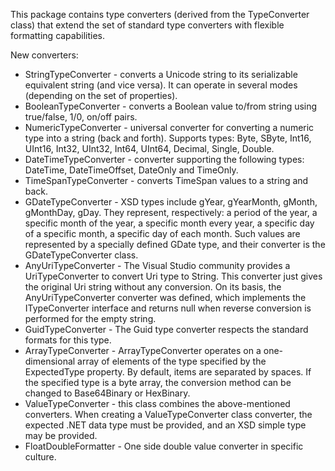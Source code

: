 ﻿This package contains type converters (derived from the TypeConverter class) that extend the set of standard type converters 
with flexible formatting capabilities.

New converters:
* StringTypeConverter - converts a Unicode string to its serializable equivalent string (and vice versa). It can operate in several modes (depending on the set of properties).
* BooleanTypeConverter - converts a Boolean value to/from string using true/false, 1/0, on/off pairs.
* NumericTypeConverter - universal converter for converting a numeric type into a string (back and forth). Supports types: Byte, SByte, Int16, UInt16, Int32, UInt32, Int64, UInt64, Decimal, Single, Double.
* DateTimeTypeConverter - converter supporting the following types: DateTime, DateTimeOffset, DateOnly and TimeOnly.
* TimeSpanTypeConverter - converts TimeSpan values to a string and back.
* GDateTypeConverter - XSD types include gYear, gYearMonth, gMonth, gMonthDay, gDay. They represent, respectively: a period of the year, a specific month of the year, a specific month every year, a specific day of a specific month, a specific day of each month. Such values are represented by a specially defined GDate type, and their converter is the GDateTypeConverter class.
* AnyUriTypeConverter - The Visual Studio community provides a UriTypeConverter to convert Uri type to String. This converter just gives the original Uri string without any conversion. On its basis, the AnyUriTypeConverter converter was defined, which implements the ITypeConverter interface and returns null when reverse conversion is performed for the empty string.
* GuidTypeConverter - The Guid type converter respects the standard formats for this type.
* ArrayTypeConverter - ArrayTypeConverter operates on a one-dimensional array of elements of the type specified by the ExpectedType property. By default, items are separated by spaces. If the specified type is a byte array, the conversion method can be changed to Base64Binary or HexBinary.
* ValueTypeConverter - this class combines the above-mentioned converters. When creating a ValueTypeConverter class converter, the expected .NET data type must be provided, and an XSD simple type may be provided.
* FloatDoubleFormatter - One side double value converter in specific culture.